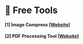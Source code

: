 # 🚀 Free Tools
#### [1] Image Compress [[Website](https://docsmall.com/image-compress)]
#### [2] PDF Processing Tool [[Website](https://www.ilovepdf.com/index.php)]
